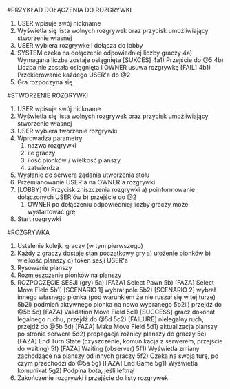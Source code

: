 #PRZYKŁAD DOŁĄCZENIA DO ROZGRYWKI
1. USER wpisuje swój nickname
2. Wyświetla się lista wolnych rozgrywek oraz przycisk umożliwiający stworzenie własnej
3. USER wybiera rozgrywke i dołącza do lobby
4. SYSTEM czeka na dołączenie odpowiedniej liczby graczy
    4a) Wymagana liczba zostaje osiągnięta [SUKCES]
        4a1) Przejście do @5
    4b) Liczba nie została osiągnięta i OWNER usuwa rozgrywkę [FAIL]
        4b1) Przekierowanie każdego USER'a do @2
5. Gra rozpoczyna się

#STWORZENIE ROZGRYWKI
1. USER wpisuje swój nickname
2. Wyświetla się lista wolnych rozgrywek oraz 
    przycisk umożliwiający stworzenie własnej
3. USER wybiera tworzenie rozgrywki
4. Wprowadza parametry
    1) nazwa rozgrywki
    2) ile graczy
    3) ilość pionków / wielkość planszy
    4) zatwierdza
5. Wysłanie do serwera żądania utworzenia stołu
6. Przemianowanie USER'a na OWNER'a rozgrywki
7. [LOBBY]
    0) Przycisk zniszczenia rozgrywki
        a) poinformowanie dołączonych USER'ów
        b) przejście do @2
    1) OWNER po dołączeniu odpowiedniej liczby graczy
       może wystartować grę
8. Start rozgrywki

#ROZGRYWKA
1. Ustalenie kolejki graczy (w tym pierwszego)
2. Każdy z graczy dostaje stan początkowy gry
    a) ułożenie pionków
    b) wielkość planszy
    c) token sesji USER'a
3. Rysowanie planszy
4. Rozmieszczenie pionków na planszy
5. ROZPOCZĘCIE SESJI (gry)
    5a) [FAZA] Select Pawn
    5b) [FAZA] Select Move Field
        5b1) [SCENARIO 1] wybrał pole
        5b2) [SCENARIO 2] wybrał innego własnego pionka (pod warunkiem że nie ruszał się w tej turze)
            5b2i) podmień aktywnego pionka na nowo wybranego
            5b2ii) przejdź do @5b
    5c) [FAZA] Validation Move Field
        5c1) [SUCCESS] gracz dokonał legalnego ruchu, przejdź do @5d
        5c2) [FAILURE] nielegalny ruch, przejdź do @5b
    5d) [FAZA] Make Move Field
        5d1) aktualizacja planszy po stronie serwera
        5d2) propagacja różnicy planszy do graczy
    5e) [FAZA] End Turn State (czyszczenie, komunikacja z serwerem, przejście do waiting)
    5f) [FAZA] Waiting (observer)
        5f1) Wyświetla zmiany zachodzące na planszy od innych graczy
        5f2) Czeka na swoją turę, po czym przechodzi do @5a
    5g) [FAZA] End Game
        5g1) Wyświetla komunikat
        5g2) Podpina bota, jeśli leftnął
6. Zakończenie rozgrywki i przejście do listy rozgrywek
    